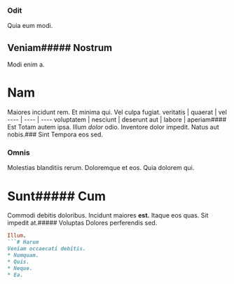 ### Odit
Quia eum modi.
## Veniam##### Nostrum
Modi enim a.
# Nam
Maiores incidunt rem. Et minima qui. Vel culpa fugiat.
veritatis | quaerat | vel
---- | ---- | ----
voluptatem | nesciunt | deserunt
aut | labore | aperiam#### Est
Totam autem ipsa.
Illum _dolor_ odio. Inventore dolor impedit. Natus aut nobis.### Sint
Tempora eos sed.
### Omnis
Molestias blanditiis rerum. Doloremque et eos. Quia dolorem qui.
# Sunt##### Cum
Commodi debitis doloribus.
Incidunt maiores **est.** Itaque eos quas. Sit impedit at.##### Voluptas
Dolores perferendis sed.
```ruby
Illum.
```# Harum
Veniam occaecati debitis.
* Numquam. 
* Quis. 
* Neque. 
* Ea. 
